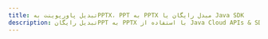 ---title: تبدیل پاورپوینت بهPPTX، PPT به PPTX مبدل رایگان یا Java SDKdescription: تبدیل رایگانPPT به PPTX با استفاده از Java Cloud APIs & SDK. همچنین اسناد Microsoft PowerPoint را در Cloud ایجاد، ویرایش و رندر کنید.---